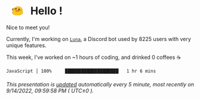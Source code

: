<h1>   <img src="./spoinky.gif" style="vertical-align:middle;" width="30px">   Hello ! </h1>

Nice to meet you!

Currently, I'm working on <a href='https://github.com/Asgarrrr/Luna'>`Luna`</a>, a Discord bot used by 8225 users with very unique features.

This week, I've worked on ~1 hours of coding, and drinked 0 coffees ☕

```
JavaScript │ 100%     ████████████████████   1 hr 6 mins
```

###### This presentation is [updated](https://github.com/Asgarrrr) automatically every 5 minute, most recently on 9/14/2022, 09:59:58 PM ( UTC±0 ).